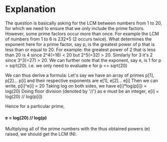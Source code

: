 # Explanation
The question is basically asking for the LCM between numbers from 1 to 20,
for which we need to ensure that we only include the prime factors. However, some prime factors occur more than once. For example the LCM of numbers from 1 to 6 is 2*3*2*5 (2 occurs twice).
What determines the exponent here for a prime factor, say p, is the greatest power of p that is less than or equal to 20. 
For example: the greatest power of 2 that is less than 20 is 4 since 2^4(=16) < 20 but 2^5(=32) > 20.
Similarly for 3 it's 2 since 3^3(=27) > 20.
We can further note that the exponent, say e, is 1 for p > sqrt(20). 
i.e. we only need to evaluate e for p <= sqrt(20)

We can thus derive a formula:
Let's say we have an array of primes p[1], p[2]... p[i] and their respective exponents are e[1], e[2]... e[i]
Then we can write,
p[i]^e[i] = 20
Taking log on both sides, we have
e[i]*log(p[i]) = log(20)
Doing floor division (denoted by '//') as e must be an integer,
e[i] = log(20) // log(p[i])

Hence for a particular prime,
#### e = log(20) // log(p)

Multiplying all of the prime numbers with the thus obtained powers (e) raised, we should get the LCM (N).
